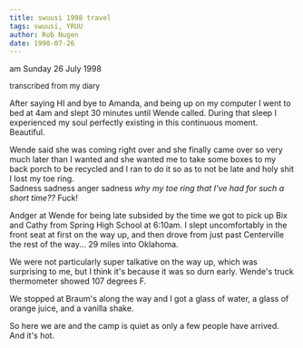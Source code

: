 ```yaml
---
title: swuusi 1998 travel
tags: swuusi, YRUU
author: Rob Nugen
date: 1998-07-26
---
```


<title>SWUUSI</title>

<p class=date>am Sunday 26 July 1998</p>
<font size=-1>transcribed from my diary</font>

<p>After saying HI and bye to Amanda, and being up on my computer
I went to bed at 4am and slept 30 minutes until Wende called. During that sleep I experienced my soul perfectly existing in this continuous moment.  Beautiful.

<p>Wende said she was coming right over and she finally came over so very much later than I wanted and she wanted me to take some boxes to my back porch to be recycled and I ran to do it so as to not be late and holy shit I lost my toe ring.
<br>Sadness sadness anger sadness <em>why my toe ring that I've had for such a short time??</em> Fuck!

<p>Andger at Wende for being late subsided by the time we got to pick up Bix and Cathy from Spring High School at 6:10am.  I slept uncomfortably in the front seat at first on the way up, and then drove from just past Centerville the rest of the way... 29 miles into Oklahoma.

<p>We were not particularly super talkative on the way up, which was surprising to me, but I think it's because it was so durn early.  Wende's truck thermometer showed 107 degrees F.

<p>We stopped at Braum's along the way and I got a glass of water, a glass of orange juice, and a vanilla shake.

<p>So here we are and the camp is quiet as only a few people have arrived.  And it's hot.
</p>
